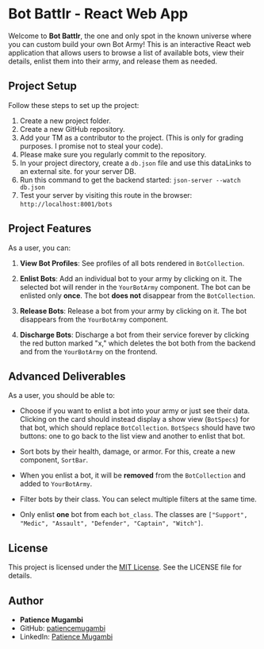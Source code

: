 # Bot Battlr - React Web App

Welcome to **Bot Battlr**, the one and only spot in the known universe where you can custom build your own Bot Army! This is an interactive React web application that allows users to browse a list of available bots, view their details, enlist them into their army, and release them as needed.

## Project Setup

Follow these steps to set up the project:

1. Create a new project folder.
2. Create a new GitHub repository.
3. Add your TM as a contributor to the project. (This is only for grading purposes. I promise not to steal your code).
4. Please make sure you regularly commit to the repository.
5. In your project directory, create a `db.json` file and use this dataLinks to an external site. for your server DB.
6. Run this command to get the backend started: `json-server --watch db.json`
7. Test your server by visiting this route in the browser: `http://localhost:8001/bots`

## Project Features

As a user, you can:

1. **View Bot Profiles**: See profiles of all bots rendered in `BotCollection`.

2. **Enlist Bots**: Add an individual bot to your army by clicking on it. The selected bot will render in the `YourBotArmy` component. The bot can be enlisted only **once**. The bot **does not** disappear from the `BotCollection`.

3. **Release Bots**: Release a bot from your army by clicking on it. The bot disappears from the `YourBotArmy` component.

4. **Discharge Bots**: Discharge a bot from their service forever by clicking the red button marked "x," which deletes the bot both from the backend and from the `YourBotArmy` on the frontend.

## Advanced Deliverables

As a user, you should be able to:

- Choose if you want to enlist a bot into your army or just see their data. Clicking on the card should instead display a show view (`BotSpecs`) for that bot, which should replace `BotCollection`. `BotSpecs` should have two buttons: one to go back to the list view and another to enlist that bot.

- Sort bots by their health, damage, or armor. For this, create a new component, `SortBar`.

- When you enlist a bot, it will be **removed** from the `BotCollection` and added to `YourBotArmy`.

- Filter bots by their class. You can select multiple filters at the same time.

- Only enlist **one** bot from each `bot_class`. The classes are `["Support", "Medic", "Assault", "Defender", "Captain", "Witch"]`.

## License

This project is licensed under the [MIT License](LICENSE). See the LICENSE file for details.

## Author

- **Patience Mugambi**
- GitHub: [patiencemugambi](https://github.com/patiencemugambi)
- LinkedIn: [Patience Mugambi](https://www.linkedin.com/feed/)
